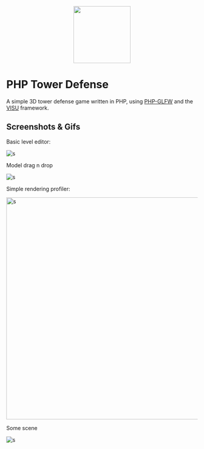 
<p align="center">
 <img width="150px" src="https://user-images.githubusercontent.com/956212/215984418-4cdfc53a-5047-4b61-a0da-396f223f677f.jpg">
</p>


# PHP Tower Defense

A simple 3D tower defense game written in PHP, using [PHP-GLFW](http://github.com/mario-deluna/php-glfw) and the [VISU](https://github.com/phpgl/visu) framework.

## Screenshots & Gifs


Basic level editor:

![s](https://user-images.githubusercontent.com/956212/232910366-5393cd05-3e0d-45d7-80d8-2f888c11bda4.gif)

Model drag n drop

![s](https://user-images.githubusercontent.com/956212/232910955-ce1af982-2530-4219-a8c0-4ca891a895e6.gif)

Simple rendering profiler:

<img width="584" alt="s" src="https://user-images.githubusercontent.com/956212/232909950-b6a00786-8f68-4be4-b99c-dcc96a95988b.png">

Some scene

![s](https://user-images.githubusercontent.com/956212/222989984-e1b2d431-26de-47f4-a17d-7800e5afb052.jpg)
